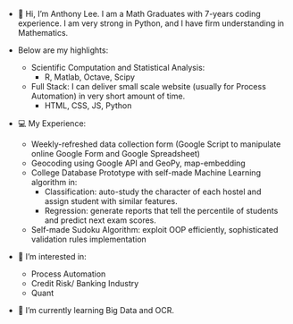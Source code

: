- 👋 Hi, I’m Anthony Lee. I am a Math Graduates with 7-years coding experience. I am very strong in Python, and I have firm understanding in Mathematics.
- Below are my highlights:
  - Scientific Computation and Statistical Analysis:
    - R, Matlab, Octave, Scipy
  - Full Stack: I can deliver small scale website (usually for Process Automation) in very short amount of time.
    - HTML, CSS, JS, Python
   
- 💻 My Experience:
    - Weekly-refreshed data collection form (Google Script to manipulate online Google Form and Google Spreadsheet)
    - Geocoding using Google API and GeoPy, map-embedding
    - College Database Prototype with self-made Machine Learning algorithm in:
      - Classification: auto-study the character of each hostel and assign student with similar features.
      - Regression: generate reports that tell the percentile of students and predict next exam scores.
    - Self-made Sudoku Algorithm: exploit OOP efficiently, sophisticated validation rules implementation
 
- 👀 I’m interested in:
  - Process Automation
  - Credit Risk/ Banking Industry
  - Quant

- 🌱 I’m currently learning Big Data and OCR.

<!---
antho-lee/antho-lee is a ✨ special ✨ repository because its `README.md` (this file) appears on your GitHub profile.
You can click the Preview link to take a look at your changes.
--->
